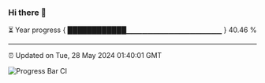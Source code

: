 ### Hi there 👋

⏳ Year progress { ████████████▁▁▁▁▁▁▁▁▁▁▁▁▁▁▁▁▁▁ } 40.46 %

---

⏰ Updated on Tue, 28 May 2024 01:40:01 GMT

![Progress Bar CI](https://github.com/IshwaranRudhara/GIT-ACTION/workflows/Progress%20Bar%20CI/badge.svg)

